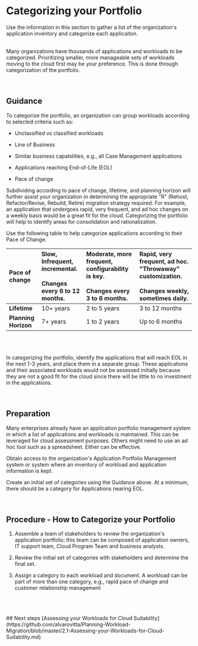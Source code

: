 # Categorizing your Portfolio
Use the information in this section to gather a list of the organization's application inventory and categorize each applicaiton.
<br />
<br />

Many organizations have thousands of applications and workloads to be categorized. Prioritizing smaller, more manageable sets of workloads moving to the cloud first may be your preference. This is done through categorization of the portfolio.
<br />
<br />
<br />
## Guidance
To categorize the portfolio, an organization can group workloads according to selected criteria such as: 

* Unclassified vs classified workloads 

* Line of Business 
* Similar business capabilities, e.g., all Case Management applications 
* Applications reaching End-of-Life (EOL)
* Pace of change

Subdividing according to pace of change, lifetime, and planning horizon will further assist your organization in determining the appropriate "R" (Rehost, Refactor/Revise, Rebuild, Retire) migration strategy required. For example, an application that undergoes rapid, very frequent, and ad hoc changes on a weekly basis would be a great fit for the cloud. Categorizing the portfolio will help to identify areas for consolidation and rationalization.

Use the following table to help categorize applications according to their Pace of Change.

|**Pace of change** |**Slow, Infrequent, incremental.<br /><br />Changes every 6 to 12 months.** |**Moderate, more frequent, configurability is key.<br /><br />Changes every 3 to 6 months.** |**Rapid, very frequent, ad hoc. "Throwaway" customization.<br /><br />Changes weekly, sometimes daily.** |
|:-------------| :-------------| :-------------| :------------|
|**Lifetime** |10+ years |2 to 5 years|3 to 12 months|
**Planning Horizon**|7+ years |1 to 2 years |Up to 6 months|
<br />
<br />
	
In categorizing the portfolio, identify the applications that will reach EOL in the next 1-3 years, and place them in a separate group. These applications and their associated workloads would not be assessed initially because they are not a good fit for the cloud since there will be little to no investment in the applications.
<br />
<br />
<br />
## Preparation
Many enterprises already have an application portfolio management system in which a list of applications and workloads is maintained. This can be leveraged for cloud assessment purposes. Others might need to use an ad hoc tool such as a spreadsheet. Either can be effective.

Obtain access to the organization's Application Portfolio Management system or system where an inventory of workload and application information is kept.

Create an initial set of categories using the Guidance above. At a minimum, there should be a category for Applications nearing EOL.
<br />
<br />
<br />
## Procedure - How to Categorize your Portfolio
1. Assemble a team of stakeholders to review the organization's application portfolio; this team can be composed of application owners,  IT support team, Cloud Program Team and business analysts.

2. Review the initial set of categories with stakeholders and determine the final set.

3. Assign a category to each workload and document. A workload can be part of more than one category, e.g., rapid pace of change and customer relationship management
<br />
<br />
<br />
## Next steps
[Assessing your Workloads for Cloud Suitability](https://github.com/alvarovitta/Planning-Workload-Migration/blob/master/2.1-Assessing-your-Workloads-for-Cloud-Suitability.md)
